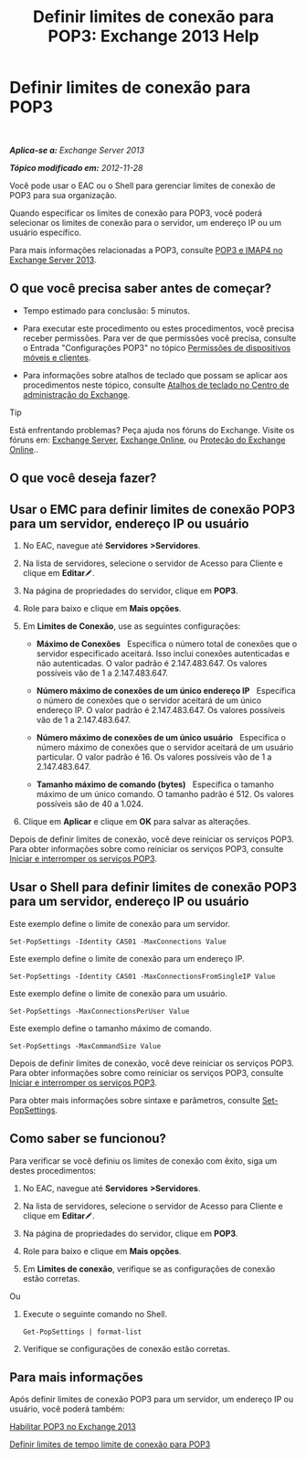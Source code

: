 ﻿---
title: 'Definir limites de conexão para POP3: Exchange 2013 Help'
TOCTitle: Definir limites de conexão para POP3
ms:assetid: 512d61c2-2a34-4813-92a9-875339d3388b
ms:mtpsurl: https://technet.microsoft.com/pt-br/library/Aa997988(v=EXCHG.150)
ms:contentKeyID: 50556189
ms.date: 05/22/2018
mtps_version: v=EXCHG.150
ms.translationtype: MT
---

# Definir limites de conexão para POP3

 

_**Aplica-se a:** Exchange Server 2013_

_**Tópico modificado em:** 2012-11-28_

Você pode usar o EAC ou o Shell para gerenciar limites de conexão de POP3 para sua organização.

Quando especificar os limites de conexão para POP3, você poderá selecionar os limites de conexão para o servidor, um endereço IP ou um usuário específico.

Para mais informações relacionadas a POP3, consulte [POP3 e IMAP4 no Exchange Server 2013](pop3-and-imap4-in-exchange-server-2013-exchange-2013-help.md).

## O que você precisa saber antes de começar?

  - Tempo estimado para conclusão: 5 minutos.

  - Para executar este procedimento ou estes procedimentos, você precisa receber permissões. Para ver de que permissões você precisa, consulte o Entrada "Configurações POP3" no tópico [Permissões de dispositivos móveis e clientes](clients-and-mobile-devices-permissions-exchange-2013-help.md).

  - Para informações sobre atalhos de teclado que possam se aplicar aos procedimentos neste tópico, consulte [Atalhos de teclado no Centro de administração do Exchange](keyboard-shortcuts-in-the-exchange-admin-center-exchange-online-protection-help.md).


> [!TIP]
> Está enfrentando problemas? Peça ajuda nos fóruns do Exchange. Visite os fóruns em: <A href="https://go.microsoft.com/fwlink/p/?linkid=60612">Exchange Server</A>, <A href="https://go.microsoft.com/fwlink/p/?linkid=267542">Exchange Online</A>, ou <A href="https://go.microsoft.com/fwlink/p/?linkid=285351">Proteção do Exchange Online</A>..



## O que você deseja fazer?

## Usar o EMC para definir limites de conexão POP3 para um servidor, endereço IP ou usuário

1.  No EAC, navegue até **Servidores** **\>Servidores**.

2.  Na lista de servidores, selecione o servidor de Acesso para Cliente e clique em **Editar**![Ícone de edição](images/JJ218640.6f53ccb2-1f13-4c02-bea0-30690e6ea71d(EXCHG.150).gif "Ícone de edição").

3.  Na página de propriedades do servidor, clique em **POP3**.

4.  Role para baixo e clique em **Mais opções**.

5.  Em **Limites de Conexão**, use as seguintes configurações:
    
      - **Máximo de Conexões**   Especifica o número total de conexões que o servidor especificado aceitará. Isso inclui conexões autenticadas e não autenticadas. O valor padrão é 2.147.483.647. Os valores possíveis vão de 1 a 2.147.483.647.
    
      - **Número máximo de conexões de um único endereço IP**   Especifica o número de conexões que o servidor aceitará de um único endereço IP. O valor padrão é 2.147.483.647. Os valores possíveis vão de 1 a 2.147.483.647.
    
      - **Número máximo de conexões de um único usuário**   Especifica o número máximo de conexões que o servidor aceitará de um usuário particular. O valor padrão é 16. Os valores possíveis vão de 1 a 2.147.483.647.
    
      - **Tamanho máximo de comando (bytes)**   Especifica o tamanho máximo de um único comando. O tamanho padrão é 512. Os valores possíveis são de 40 a 1.024.

6.  Clique em **Aplicar** e clique em **OK** para salvar as alterações.

Depois de definir limites de conexão, você deve reiniciar os serviços POP3. Para obter informações sobre como reiniciar os serviços POP3, consulte [Iniciar e interromper os serviços POP3](start-and-stop-the-pop3-services-exchange-2013-help.md).

## Usar o Shell para definir limites de conexão POP3 para um servidor, endereço IP ou usuário

Este exemplo define o limite de conexão para um servidor.

    Set-PopSettings -Identity CAS01 -MaxConnections Value

Este exemplo define o limite de conexão para um endereço IP.

    Set-PopSettings -Identity CAS01 -MaxConnectionsFromSingleIP Value

Este exemplo define o limite de conexão para um usuário.

    Set-PopSettings -MaxConnectionsPerUser Value 

Este exemplo define o tamanho máximo de comando.

    Set-PopSettings -MaxCommandSize Value

Depois de definir limites de conexão, você deve reiniciar os serviços POP3. Para obter informações sobre como reiniciar os serviços POP3, consulte [Iniciar e interromper os serviços POP3](start-and-stop-the-pop3-services-exchange-2013-help.md).

Para obter mais informações sobre sintaxe e parâmetros, consulte [Set-PopSettings](https://technet.microsoft.com/pt-br/library/aa997154\(v=exchg.150\)).

## Como saber se funcionou?

Para verificar se você definiu os limites de conexão com êxito, siga um destes procedimentos:

1.  No EAC, navegue até **Servidores** **\>Servidores**.

2.  Na lista de servidores, selecione o servidor de Acesso para Cliente e clique em **Editar**![Ícone de edição](images/JJ218640.6f53ccb2-1f13-4c02-bea0-30690e6ea71d(EXCHG.150).gif "Ícone de edição").

3.  Na página de propriedades do servidor, clique em **POP3**.

4.  Role para baixo e clique em **Mais opções**.

5.  Em **Limites de conexão**, verifique se as configurações de conexão estão corretas.

Ou

1.  Execute o seguinte comando no Shell.
    
        Get-PopSettings | format-list

2.  Verifique se configurações de conexão estão corretas.

## Para mais informações

Após definir limites de conexão POP3 para um servidor, um endereço IP ou usuário, você poderá também:

[Habilitar POP3 no Exchange 2013](enable-pop3-in-exchange-2013-exchange-2013-help.md)

[Definir limites de tempo limite de conexão para POP3](set-connection-time-out-limits-for-pop3-exchange-2013-help.md)

